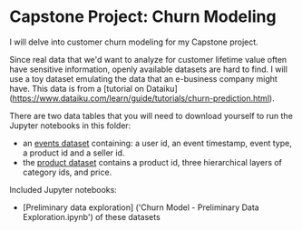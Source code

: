 # Capstone Project: Churn Modeling

I will delve into customer churn modeling for my Capstone project. 

Since real data that we'd want to analyze for customer lifetime value often have sensitive information, openly available datasets are hard to find. I will use a toy dataset emulating the data that an e-business company might have. This data is from a [tutorial on Dataiku]  (https://www.dataiku.com/learn/guide/tutorials/churn-prediction.html).

There are two data tables that you will need to download yourself to run the Jupyter notebooks in this folder:

* an [events dataset](http://downloads.dataiku.com/tutorials/v2.0/TUTORIAL_CHURN/events.csv.gz) containing: a user id, an event timestamp, event type, a product id and a seller id. 
* the [product dataset](http://downloads.dataiku.com/tutorials/v2.0/TUTORIAL_CHURN/products.csv.gz) contains a product id, three hierarchical layers of category ids, and price. 

Included Jupyter notebooks:
* [Preliminary data exploration] ('Churn Model - Preliminary Data Exploration.ipynb') of these datasets